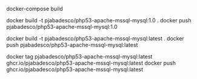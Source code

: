 docker-compose build

docker build -t pjabadesco/php53-apache-mssql-mysql:1.0 .
docker push pjabadesco/php53-apache-mssql-mysql:1.0

docker build -t pjabadesco/php53-apache-mssql-mysql:latest .
docker push pjabadesco/php53-apache-mssql-mysql:latest

docker tag pjabadesco/php53-apache-mssql-mysql:latest ghcr.io/pjabadesco/php53-apache-mssql-mysql:latest
docker push ghcr.io/pjabadesco/php53-apache-mssql-mysql:latest
